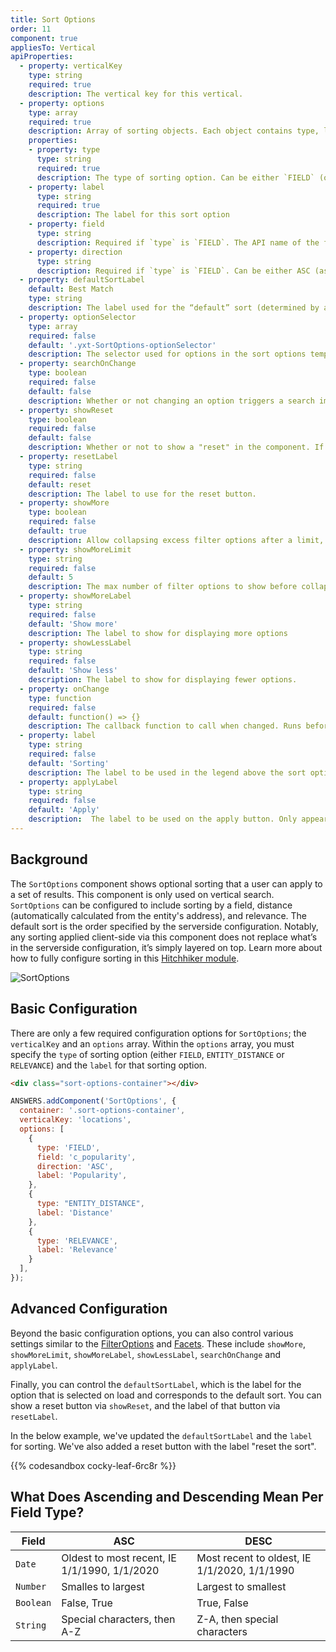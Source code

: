 ```yaml
---
title: Sort Options
order: 11
component: true
appliesTo: Vertical
apiProperties:
  - property: verticalKey
    type: string
    required: true
    description: The vertical key for this vertical.
  - property: options
    type: array
    required: true 
    description: Array of sorting objects. Each object contains type, label, field and direction.
    properties:
    - property: type
      type: string
      required: true 
      description: The type of sorting option. Can be either `FIELD` (on a field),`ENTITY_DISTANCE` (distance), or `RELEVANCE` (relevance determined by answers algorithm and any sorting logic in the serverside configuration, same as the default sort order).
    - property: label
      type: string
      required: true
      description: The label for this sort option
    - property: field
      type: string
      description: Required if `type` is `FIELD`. The API name of the field on which to sort.
    - property: direction
      type: string
      description: Required if `type` is `FIELD`. Can be either ASC (ascending) or DESC (descending). The direction in which to sort.
  - property: defaultSortLabel
    default: Best Match
    type: string
    description: The label used for the “default” sort (determined by answers algorithm and any sorting logic in the serverside configuration), defaults to 'Best Match'
  - property: optionSelector
    type: array
    required: false
    default: '.yxt-SortOptions-optionSelector'
    description: The selector used for options in the sort options template.
  - property: searchOnChange
    type: boolean
    required: false
    default: false
    description: Whether or not changing an option triggers a search immediatley. If false the component also renders an apply button that applies the sort. If true, no apply button is shown.
  - property: showReset
    type: boolean
    required: false
    default: false
    description: Whether or not to show a "reset" in the component. If true, clicking reset will set the component back to the default label. 
  - property: resetLabel
    type: string
    required: false
    default: reset
    description: The label to use for the reset button.
  - property: showMore
    type: boolean
    required: false
    default: true
    description: Allow collapsing excess filter options after a limit, defaults to true. Note, screen readers will not read options hidden by this flag, without clicking show more first.
  - property: showMoreLimit
    type: string
    required: false
    default: 5
    description: The max number of filter options to show before collapsing extras.
  - property: showMoreLabel
    type: string
    required: false
    default: 'Show more'
    description: The label to show for displaying more options
  - property: showLessLabel
    type: string
    required: false 
    default: 'Show less'
    description: The label to show for displaying fewer options.
  - property: onChange
    type: function
    required: false
    default: function() => {}
    description: The callback function to call when changed. Runs before a search is triggered if `searchOnChange` is true.
  - property: label
    type: string
    required: false
    default: 'Sorting'
    description: The label to be used in the legend above the sort options
  - property: applyLabel
    type: string
    required: false
    default: 'Apply'
    description:  The label to be used on the apply button. Only appears if `searchOnChange` is false.
---
```


## Background
The `SortOptions` component shows optional sorting that a user can apply to a set of results. This component is only used on vertical search. `SortOptions` can be configured to include sorting by a field, distance (automatically calculated from the entity's address), and relevance. The default sort is the order specified by the serverside configuration. Notably, any sorting applied client-side via this component does not replace what’s in the serverside configuration, it’s simply layered on top. Learn more about how to fully configure sorting in this [Hitchhiker module](https://hitchhikers.yext.com/tracks/answers-advanced/ans320-sorting/).

![SortOptions](/img/docs/sorting.png)


## Basic Configuration

There are only a few required configuration options for `SortOptions`; the `verticalKey` and an `options` array. Within the `options` array, you must specify the `type` of sorting option (either `FIELD`, `ENTITY_DISTANCE` or `RELEVANCE`) and the `label` for that sorting option. 

```html
<div class="sort-options-container"></div>
```

```js
ANSWERS.addComponent('SortOptions', {
  container: '.sort-options-container',
  verticalKey: 'locations',
  options: [
    {
      type: 'FIELD',
      field: 'c_popularity',
      direction: 'ASC',
      label: 'Popularity',
    },
    {
      type: "ENTITY_DISTANCE",
      label: 'Distance'
    },
    {
      type: 'RELEVANCE',
      label: 'Relevance'
    }
  ],
});
```

## Advanced Configuration
Beyond the basic configuration options, you can also control various settings similar to the [FilterOptions](/components/filter-options) and [Facets](/components/facets). These include `showMore`, `showMoreLimit`, `showMoreLabel`, `showLessLabel`, `searchOnChange` and `applyLabel`. 

Finally, you can control the `defaultSortLabel`, which is the label for the option that is selected on load and corresponds to the default sort. You can show a reset button via `showReset`, and the label of that button via `resetLabel`.

In the below example, we've updated the `defaultSortLabel` and the `label` for sorting. We've also added a reset button with the label "reset the sort".

{{% codesandbox cocky-leaf-6rc8r %}}


## What Does Ascending and Descending Mean Per Field Type?

| Field                | ASC          | DESC         | 
| -------------------- | -------------------------------------------- | ------------------------------------------- |
| `Date`               | Oldest to most recent, IE 1/1/1990, 1/1/2020 | Most recent to oldest, IE 1/1/2020, 1/1/1990|
| `Number`             | Smalles to largest                           | Largest to smallest                         | 
| `Boolean`            | False, True  | True, False          | 
| `String`              |  Special characters, then A-Z  |  Z-A, then special characters         |

